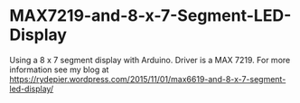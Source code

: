 # MAX7219-and-8-x-7-Segment-LED-Display
Using a 8 x 7 segment display with Arduino. Driver is a MAX 7219.
For more information see my blog at https://rydepier.wordpress.com/2015/11/01/max6619-and-8-x-7-segment-led-display/
